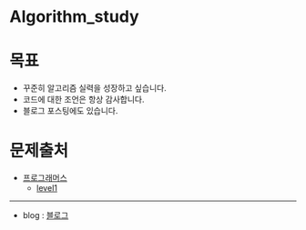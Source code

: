 # Algorithm_study

# 목표
- 꾸준히 알고리즘 실력을 성장하고 싶습니다.
- 코드에 대한 조언은 항상 감사합니다.
- 블로그 포스팅에도 있습니다.

# 문제출처
- [프로그래머스](https://programmers.co.kr)
    - [level1](https://programmers.co.kr/learn/challenges?tab=all_challenges)

----
- blog : [블로그](https://velog.io/@eagle5424)
